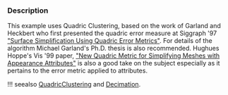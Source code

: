 ### Description

This example uses Quadric Clustering, based on the work of Garland and Heckbert who first presented the quadric error measure at Siggraph '97 ["Surface Simplification Using Quadric Error Metrics"](https://people.eecs.berkeley.edu/~jrs/meshpapers/GarlandHeckbert2.pdf). For details of the algorithm
Michael Garland's Ph.D. thesis is also recommended. Hughues Hoppe's Vis
'99 paper, ["New Quadric Metric for Simplifying Meshes with Appearance Attributes"](http://hhoppe.com/newqem.pdf) is also a good take on the subject especially as it pertains to the error metric applied to attributes.

!!! seealso
    [QuadricClustering](../QuadricClustering) and [Decimation](../Decimation).
